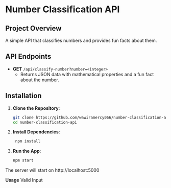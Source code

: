 # Number Classification API

## Project Overview
A simple API that classifies numbers and provides fun facts about them.

## API Endpoints
- **GET** `/api/classify-number?number=<integer>`
  - Returns JSON data with mathematical properties and a fun fact about the number.

## Installation

1. **Clone the Repository**:
   ```bash
   git clone https://github.com/wawiramercy066/number-classification-api.git
   cd number-classification-api

2. **Install Dependencies**:
   ```bash
    npm install

3. **Run the App**:
   ```bash
   npm start

The server will start on http://localhost:5000

**Usage**
Valid Input
